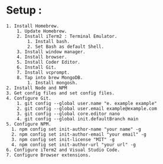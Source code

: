 # Setup :

    1. Install Homebrew.
        1. Update Homebrew.
        2. Install iTerm2 : Terminal Emulator.
            1. Install bash.
            2. Set Bash as default Shell.
        3. Install window manager.
        4. Install browser.
        5. Install Coder Editor.
        6. Install Git.
        7. Install vcprompt.
        8. Tap into brew MongoDB.
            1. Install mongosh.
    2. Install Node and NPM
    3. Get config files and set config files.
    4. Configure Git.
        1. git config --global user.name "e. example example"
        2. git config --global user.email example@example.com
        3. git config --global core.editor nano
        4. git config --global init.defaultBranch main
    5. Configure NPM.
      1. npm config set init-author-name "your name" -g
      2. npm config set init-author-email "your email" -g
      3. npm config set init-license "MIT" -g
      4. npm config set init-author-url "your url" -g
    6. Configure iTerm2 and Visual Studio Code.
    7. Configure Browser extensions.
